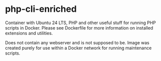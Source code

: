 # php-cli-enriched
Container with Ubuntu 24 LTS, PHP and other useful stuff for running PHP scripts in Docker. Please see Dockerfile for more information on installed extensions and utilities.

Does not contain any webserver and is not supposed to be. Image was created purely for use within a Docker network for running maintenance scripts.
